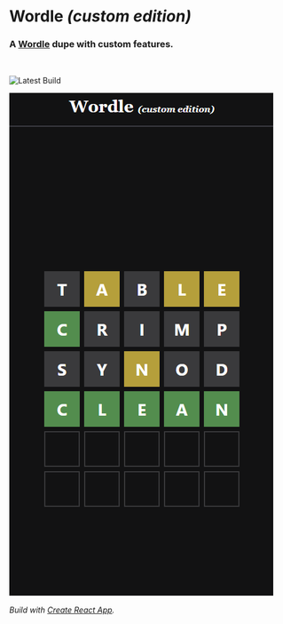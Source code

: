 # Wordle _(custom edition)_

### A [Wordle](https://www.nytimes.com/games/wordle/index.html) dupe with custom features.

<br />

![Latest Build](https://github.com/andrewRichardson/wordle-dupe/actions/workflows/main.yml/badge.svg)

<img src="./wordle-dupe.png" alt="wordle dupe">

_Build with [Create React App](./create-react-app.md)._
